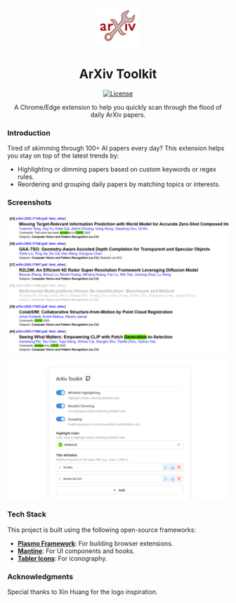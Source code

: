 <div align="center">
<img width="96px" height="96px" src="assets/logo-1024-transparent.png" alt="Vidat logo">

# ArXiv Toolkit

[![License](https://img.shields.io/badge/License-MIT-blue.svg)](./LICENSE)

A Chrome/Edge extension to help you quickly scan through the flood of daily ArXiv papers.

</div>

### Introduction

Tired of skimming through 100+ AI papers every day? This extension helps you stay on top of the latest trends by:

- Highlighting or dimming papers based on custom keywords or regex rules.
- Reordering and grouping daily papers by matching topics or interests.

### Screenshots

![Screenshot](assets/screenshot1.png)

![Screenshot](assets/screenshot2.png)

### Tech Stack

This project is built using the following open-source frameworks:

- **[Plasmo Framework](https://docs.plasmo.com/)**: For building browser extensions.
- **[Mantine](https://mantine.dev/)**: For UI components and hooks.
- **[Tabler Icons](https://tabler-icons.io/)**: For iconography.

### Acknowledgments

Special thanks to Xin Huang for the logo inspiration.
